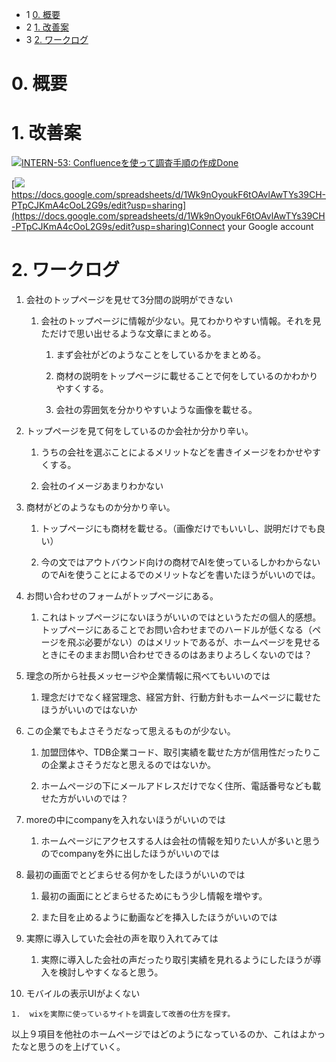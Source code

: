 *   1 [0\. 概要](#0.-概要)
*   2 [1\. 改善案](#1.-改善案)
*   3 [2\. ワークログ](#2.-ワークログ)

# 0\. 概要

# 1\. 改善案

[![](https://pantarhei-hub.atlassian.net/rest/api/2/universal_avatar/view/type/issuetype/avatar/10318)INTERN-53: Confluenceを使って調査手順の作成Done](https://remotesalesproject.atlassian.net/browse/INTERN-53)

[![](https://developers.google.com/drive/images/drive_icon.png)https://docs.google.com/spreadsheets/d/1Wk9nOyoukF6tOAvlAwTYs39CH-PTpCJKmA4cOoL2G9s/edit?usp=sharing](https://docs.google.com/spreadsheets/d/1Wk9nOyoukF6tOAvlAwTYs39CH-PTpCJKmA4cOoL2G9s/edit?usp=sharing)Connect your Google account

# 2\. ワークログ

1.  会社のトップページを見せて3分間の説明ができない
    
    1.  会社のトップページに情報が少ない。見てわかりやすい情報。それを見ただけで思い出せるような文章にまとめる。
        
        1.  まず会社がどのようなことをしているかをまとめる。
            
        2.  商材の説明をトップページに載せることで何をしているのかわかりやすくする。
            
        3.  会社の雰囲気を分かりやすいような画像を載せる。
            

2.  トップページを見て何をしているのか会社か分かり辛い。
    
    1.  うちの会社を選ぶことによるメリットなどを書きイメージをわかせやすくする。
        
    2.  会社のイメージあまりわかない
        

3.  商材がどのようなものか分かり辛い。
    
    1.  トップページにも商材を載せる。（画像だけでもいいし、説明だけでも良い）
        
    2.  今の文ではアウトバウンド向けの商材でAIを使っているしかわからないのでAiを使うことによるでのメリットなどを書いたほうがいいのでは。
        

4.  お問い合わせのフォームがトップページにある。
    
    1.  これはトップページにないほうがいいのではというただの個人的感想。トップページにあることでお問い合わせまでのハードルが低くなる（ページを飛ぶ必要がない）のはメリットであるが、ホームページを見せるときにそのままお問い合わせできるのはあまりよろしくないのでは？
        

5.  理念の所から社長メッセージや企業情報に飛べてもいいのでは
    
    1.  理念だけでなく経営理念、経営方針、行動方針もホームページに載せたほうがいいのではないか
        

6.  この企業でもよさそうだなって思えるものが少ない。
    
    1.  加盟団体や、TDB企業コード、取引実績を載せた方が信用性だったりこの企業よさそうだなと思えるのではないか。
        
    2.  ホームページの下にメールアドレスだけでなく住所、電話番号なども載せた方がいいのでは？
        

7.  moreの中にcompanyを入れないほうがいいのでは
    
    1.  ホームページにアクセスする人は会社の情報を知りたい人が多いと思うのでcompanyを外に出したほうがいいのでは
        

8.  最初の画面でとどまらせる何かをしたほうがいいのでは
    
    1.  最初の画面にとどまらせるためにもう少し情報を増やす。
        
    2.  また目を止めるように動画などを挿入したほうがいいのでは
        

9.  実際に導入していた会社の声を取り入れてみては
    
    1.  実際に導入した会社の声だったり取引実績を見れるようにしたほうが導入を検討しやすくなると思う。
        

10.  モバイルの表示UIがよくない
    
    1.  wixを実際に使っているサイトを調査して改善の仕方を探す。
        

以上９項目を他社のホームページではどのようになっているのか、これはよかったなと思うのを上げていく。